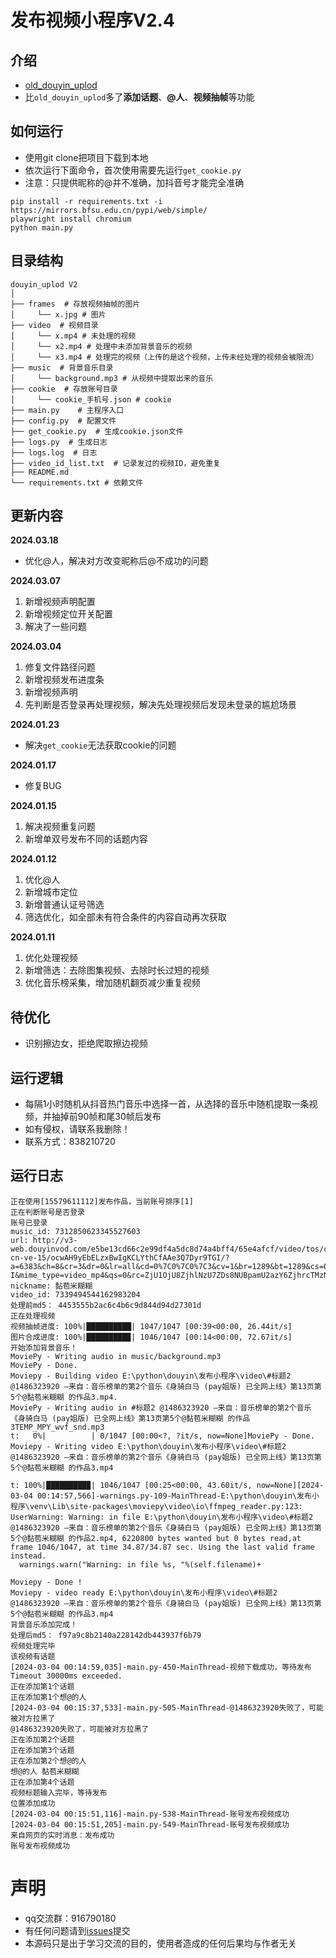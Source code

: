 # 发布视频小程序V2.4
## 介绍
- [old_douyin_uplod](https://github.com/Superheroff/douyin_uplod/tree/main)
- 比`old_douyin_uplod`多了**添加话题**、**@人**、**视频抽帧**等功能

## 如何运行
- 使用git clone把项目下载到本地
- 依次运行下面命令，首次使用需要先运行`get_cookie.py`
- 注意：只提供昵称的@并不准确，加抖音号才能完全准确

```shell
pip install -r requirements.txt -i https://mirrors.bfsu.edu.cn/pypi/web/simple/
playwright install chromium
python main.py
```
## 目录结构
```text
douyin_uplod V2
│
├── frames  # 存放视频抽帧的图片
│     └── x.jpg # 图片
├── video  # 视频目录
│     └── x.mp4 # 未处理的视频
│     └── x2.mp4 # 处理中未添加背景音乐的视频
│     └── x3.mp4 # 处理完的视频（上传的是这个视频，上传未经处理的视频会被限流）
├── music  # 背景音乐目录
│     └── background.mp3 # 从视频中提取出来的音乐
├── cookie  # 存放账号目录
│     └── cookie_手机号.json # cookie
├── main.py    # 主程序入口
├── config.py  # 配置文件
├── get_cookie.py  # 生成cookie.json文件
├── logs.py  # 生成日志
├── logs.log  # 日志
├── video_id_list.txt  # 记录发过的视频ID，避免重复
├── README.md
└── requirements.txt # 依赖文件
```
## 更新内容
**2024.03.18**
- 优化@人，解决对方改变昵称后@不成功的问题

**2024.03.07**
1. 新增视频声明配置
2. 新增视频定位开关配置
3. 解决了一些问题

**2024.03.04**
1. 修复文件路径问题
2. 新增视频发布进度条
3. 新增视频声明
4. 先判断是否登录再处理视频，解决先处理视频后发现未登录的尴尬场景

**2024.01.23**
- 解决`get_cookie`无法获取cookie的问题

**2024.01.17**
- 修复BUG

**2024.01.15**
1. 解决视频重复问题
2. 新增单双号发布不同的话题内容


**2024.01.12**
1. 优化@人
2. 新增城市定位
3. 新增普通认证号筛选
4. 筛选优化，如全部未有符合条件的内容自动再次获取


**2024.01.11**
1. 优化处理视频
2. 新增筛选：去除图集视频、去除时长过短的视频
3. 优化音乐榜采集，增加随机翻页减少重复视频

## 待优化
- 识别擦边女，拒绝爬取擦边视频


## 运行逻辑
- 每隔1小时随机从抖音热门音乐中选择一首，从选择的音乐中随机提取一条视频，并抽掉前90帧和尾30帧后发布
- 如有侵权，请联系我删除！
- 联系方式：838210720

## 运行日志
```log
正在使用[15579611112]发布作品，当前账号排序[1]
正在判断账号是否登录
账号已登录
music_id: 7312850623345527603
url: http://v3-web.douyinvod.com/e5be13cd66c2e99df4a5dc8d74a4bff4/65e4afcf/video/tos/cn/tos-cn-ve-15/ocwAH9yEbELzxBwIgKCLYthCfAAe3Q7Dyr9TGI/?a=6383&ch=8&cr=3&dr=0&lr=all&cd=0%7C0%7C0%7C3&cv=1&br=1289&bt=1289&cs=0&ds=4&ft=bvTKJbQQqUiSf_TZyo0ORVTYA0pijkIrejKJsCAyx.0P3-I&mime_type=video_mp4&qs=0&rc=ZjU1OjU8ZjhlNzU7ZDs8NUBpamU2azY6ZjhrcTMzNGkzM0A2NC80Y18yXjYxLTNgYWFhYSNpbjM2cjRfcWFgLS1kLS9zcw%3D%3D&btag=e00018000&cquery=100a&dy_q=1709482393&feature_id=46a7bb47b4fd1280f3d3825bf2b29388&l=20240304001313B4854C73E6800D57BF70
nickname: 黏苞米糊糊
video_id: 7339494544162983204
处理前md5： 4453555b2ac6c4b6c9d844d94d27301d
正在处理视频
视频抽帧进度: 100%|██████████| 1047/1047 [00:39<00:00, 26.44it/s]
图片合成进度: 100%|█████████▉| 1046/1047 [00:14<00:00, 72.67it/s]
开始添加背景音乐！
MoviePy - Writing audio in music/background.mp3
MoviePy - Done.
Moviepy - Building video E:\python\douyin\发布小程序\video\#标题2 @1486323920 —来自：音乐榜单的第2个音乐《身骑白马 (pay姐版) 已全网上线》第13页第5个@黏苞米糊糊 的作品3.mp4.
MoviePy - Writing audio in #标题2 @1486323920 —来自：音乐榜单的第2个音乐《身骑白马 (pay姐版) 已全网上线》第13页第5个@黏苞米糊糊 的作品3TEMP_MPY_wvf_snd.mp3
t:   0%|          | 0/1047 [00:00<?, ?it/s, now=None]MoviePy - Done.
Moviepy - Writing video E:\python\douyin\发布小程序\video\#标题2 @1486323920 —来自：音乐榜单的第2个音乐《身骑白马 (pay姐版) 已全网上线》第13页第5个@黏苞米糊糊 的作品3.mp4

t: 100%|█████████▉| 1046/1047 [00:25<00:00, 43.60it/s, now=None][2024-03-04 00:14:57,566]-warnings.py-109-MainThread-E:\python\douyin\发布小程序\venv\Lib\site-packages\moviepy\video\io\ffmpeg_reader.py:123: UserWarning: Warning: in file E:\python\douyin\发布小程序\video\#标题2 @1486323920 —来自：音乐榜单的第2个音乐《身骑白马 (pay姐版) 已全网上线》第13页第5个@黏苞米糊糊 的作品2.mp4, 6220800 bytes wanted but 0 bytes read,at frame 1046/1047, at time 34.87/34.87 sec. Using the last valid frame instead.
  warnings.warn("Warning: in file %s, "%(self.filename)+

Moviepy - Done !
Moviepy - video ready E:\python\douyin\发布小程序\video\#标题2 @1486323920 —来自：音乐榜单的第2个音乐《身骑白马 (pay姐版) 已全网上线》第13页第5个@黏苞米糊糊 的作品3.mp4
背景音乐添加完成！
处理后md5： f97a9c8b2140a228142db443937f6b79
视频处理完毕
该视频有话题
[2024-03-04 00:14:59,035]-main.py-450-MainThread-视频下载成功，等待发布
Timeout 30000ms exceeded.
正在添加第1个话题
正在添加第1个想@的人
[2024-03-04 00:15:37,533]-main.py-505-MainThread-@1486323920失败了，可能被对方拉黑了
@1486323920失败了，可能被对方拉黑了
正在添加第2个话题
正在添加第3个话题
正在添加第2个想@的人
想@的人 黏苞米糊糊
正在添加第4个话题
视频标题输入完毕，等待发布
位置添加成功
[2024-03-04 00:15:51,116]-main.py-538-MainThread-账号发布视频成功
[2024-03-04 00:15:51,205]-main.py-549-MainThread-账号发布视频成功
来自网页的实时消息：发布成功
账号发布视频成功
```

# 声明
- qq交流群：916790180
- 有任何问题请到[issues](https://github.com/Superheroff/douyin_uplod/issues)提交
- 本源码只是出于学习交流的目的，使用者造成的任何后果均与作者无关
